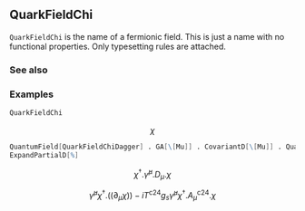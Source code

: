 ## QuarkFieldChi

`QuarkFieldChi` is the name of a fermionic field. This is just a name with no functional properties. Only typesetting rules are attached.

### See also

### Examples

```mathematica
QuarkFieldChi
```

$$\chi$$

```mathematica
QuantumField[QuarkFieldChiDagger] . GA[\[Mu]] . CovariantD[\[Mu]] . QuantumField[QuarkFieldChi]
ExpandPartialD[%]
```

$$\chi ^{\dagger }.\bar{\gamma }^{\mu }.D_{\mu }.\chi$$

$$\bar{\gamma }^{\mu } \chi ^{\dagger }.\left(\left.(\partial _{\mu }\chi \right)\right)-i T^{\text{c24}} g_s \bar{\gamma }^{\mu } \chi ^{\dagger }.A_{\mu }^{\text{c24}}.\chi$$